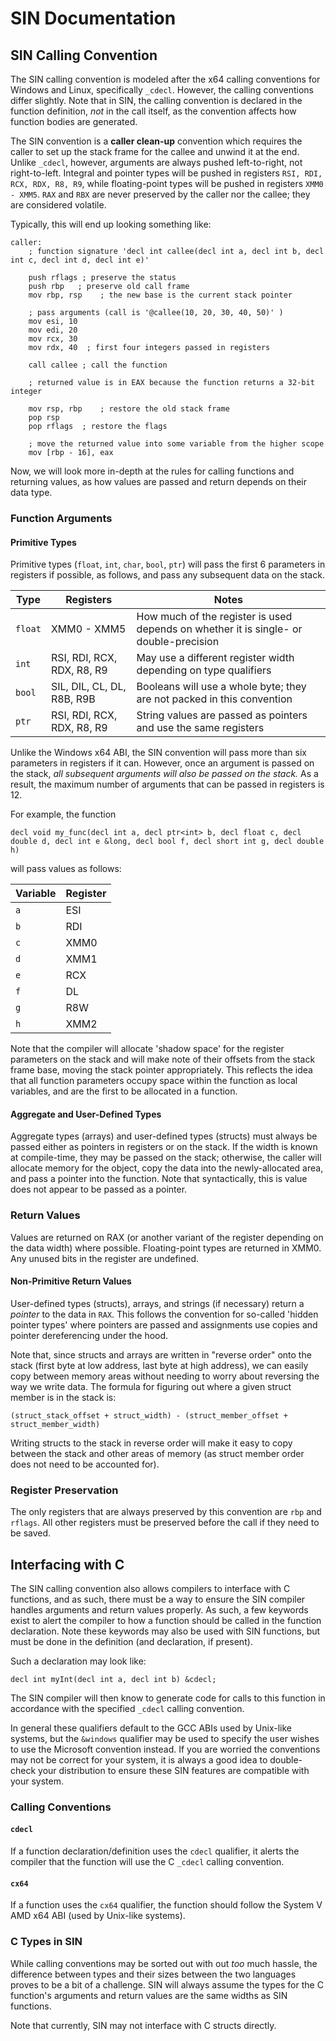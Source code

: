 # SIN Documentation

## SIN Calling Convention

The SIN calling convention is modeled after the x64 calling conventions for Windows and Linux, specifically `_cdecl`. However, the calling conventions differ slightly. Note that in SIN, the calling convention is declared in the function definition, _not_ in the call itself, as the convention affects how function bodies are generated.

The SIN convention is a **caller clean-up** convention which requires the caller to set up the stack frame for the callee and unwind it at the end. Unlike `_cdecl`, however, arguments are always pushed left-to-right, not right-to-left. Integral and pointer types will be pushed in registers `RSI, RDI, RCX, RDX, R8, R9`, while floating-point types will be pushed in registers `XMM0 - XMM5`. `RAX` and `RBX` are never preserved by the caller nor the callee; they are considered volatile.

Typically, this will end up looking something like:

    caller:
        ; function signature 'decl int callee(decl int a, decl int b, decl int c, decl int d, decl int e)'

        push rflags ; preserve the status
        push rbp   ; preserve old call frame
        mov rbp, rsp    ; the new base is the current stack pointer

        ; pass arguments (call is '@callee(10, 20, 30, 40, 50)' )
        mov esi, 10
        mov edi, 20
        mov rcx, 30
        mov rdx, 40  ; first four integers passed in registers

        call callee ; call the function

        ; returned value is in EAX because the function returns a 32-bit integer

        mov rsp, rbp    ; restore the old stack frame
        pop rsp
        pop rflags  ; restore the flags

        ; move the returned value into some variable from the higher scope
        mov [rbp - 16], eax

Now, we will look more in-depth at the rules for calling functions and returning values, as how values are passed and return depends on their data type.

### Function Arguments

#### Primitive Types

Primitive types (`float`, `int`, `char`, `bool`, `ptr`) will pass the first 6 parameters in registers if possible, as follows, and pass any subsequent data on the stack.

|   Type    |   Registers   |   Notes   |
| --------- | ------------- | --------- |
| `float` | XMM0 - XMM5 | How much of the register is used depends on whether it is single- or double-precision |
| `int` | RSI, RDI, RCX, RDX, R8, R9 | May use a different register width depending on type qualifiers |
| `bool` | SIL, DIL, CL, DL, R8B, R9B | Booleans will use a whole byte; they are not packed in this convention |
| `ptr` | RSI, RDI, RCX, RDX, R8, R9 | String values are passed as pointers and use the same registers |

Unlike the Windows x64 ABI, the SIN convention will pass more than six parameters in registers if it can. However, once an argument is passed on the stack, *all subsequent arguments will also be passed on the stack.* As a result, the maximum number of arguments that can be passed in registers is 12.

For example, the function

    decl void my_func(decl int a, decl ptr<int> b, decl float c, decl double d, decl int e &long, decl bool f, decl short int g, decl double h)

will pass values as follows:

| Variable | Register |
| -------- | -------- |
| `a` | ESI |
| `b` | RDI |
| `c` | XMM0 |
| `d` | XMM1 |
| `e` | RCX |
| `f` | DL |
| `g` | R8W |
| `h` | XMM2 |

Note that the compiler will allocate 'shadow space' for the register parameters on the stack and will make note of their offsets from the stack frame base, moving the stack pointer appropriately. This reflects the idea that all function parameters occupy space within the function as local variables, and are the first to be allocated in a function.

#### Aggregate and User-Defined Types

Aggregate types (arrays) and user-defined types (structs) must always be passed either as pointers in registers or on the stack. If the width is known at compile-time, they may be passed on the stack; otherwise, the caller will allocate memory for the object, copy the data into the newly-allocated area, and pass a pointer into the function. Note that syntactically, this is value does not appear to be passed as a pointer.

### Return Values

Values are returned on RAX (or another variant of the register depending on the data width) where possible. Floating-point types are returned in XMM0. Any unused bits in the register are undefined.

#### Non-Primitive Return Values

User-defined types (structs), arrays, and strings (if necessary) return a *pointer* to the data in `RAX`. This follows the convention for so-called 'hidden pointer types' where pointers are passed and assignments use copies and pointer dereferencing under the hood.

Note that, since structs and arrays are written in "reverse order" onto the stack (first byte at low address, last byte at high address), we can easily copy between memory areas without needing to worry about reversing the way we write data. The formula for figuring out where a given struct member is in the stack is:

    (struct_stack_offset + struct_width) - (struct_member_offset + struct_member_width)

Writing structs to the stack in reverse order will make it easy to copy between the stack and other areas of memory (as struct member order does not need to be accounted for).

### Register Preservation

The only registers that are always preserved by this convention are `rbp` and `rflags`. All other registers must be preserved before the call if they need to be saved.

## Interfacing with C

The SIN calling convention also allows compilers to interface with C functions, and as such, there must be a way to ensure the SIN compiler handles arguments and return values properly. As such, a few keywords exist to alert the compiler to how a function should be called in the function declaration. Note these keywords may also be used with SIN functions, but must be done in the definition (and declaration, if present).

Such a declaration may look like:

    decl int myInt(decl int a, decl int b) &cdecl;

The SIN compiler will then know to generate code for calls to this function in accordance with the specified `_cdecl` calling convention.

In general these qualifiers default to the GCC ABIs used by Unix-like systems, but the `&windows` qualifier may be used to specify the user wishes to use the Microsoft convention instead. If you are worried the conventions may not be correct for your system, it is always a good idea to double-check your distribution to ensure these SIN features are compatible with your system.

### Calling Conventions

#### `cdecl`

If a function declaration/definition uses the `cdecl` qualifier, it alerts the compiler that the function will use the C `_cdecl` calling convention.

#### `cx64`

If a function uses the `cx64` qualifier, the function should follow the System V AMD x64 ABI (used by Unix-like systems).

### C Types in SIN

While calling conventions may be sorted out with out *too* much hassle, the difference between types and their sizes between the two languages proves to be a bit of a challenge. SIN will always assume the types for the C function's arguments and return values are the same widths as SIN functions.

Note that currently, SIN may not interface with C structs directly.
